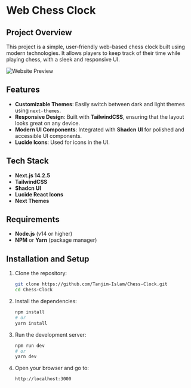 # Web Chess Clock

## Project Overview

This project is a simple, user-friendly web-based chess clock built using modern technologies. It allows players to keep track of their time while playing chess, with a sleek and responsive UI.

![Website Preview](Chess-Clock/Images/ss.png)

## Features

- **Customizable Themes**: Easily switch between dark and light themes using `next-themes`.
- **Responsive Design**: Built with **TailwindCSS**, ensuring that the layout looks great on any device.
- **Modern UI Components**: Integrated with **Shadcn UI** for polished and accessible UI components.
- **Lucide Icons**: Used for icons in the UI.

## Tech Stack

- **Next.js 14.2.5**
- **TailwindCSS**
- **Shadcn UI**
- **Lucide React Icons**
- **Next Themes**

## Requirements

- **Node.js** (v14 or higher)
- **NPM** or **Yarn** (package manager)

## Installation and Setup

1. Clone the repository:

    ```bash
    git clone https://github.com/Tanjim-Islam/Chess-Clock.git
    cd Chess-Clock
    ```

2. Install the dependencies:

    ```bash
    npm install
    # or
    yarn install
    ```

3. Run the development server:

    ```bash
    npm run dev
    # or
    yarn dev
    ```

4. Open your browser and go to:

    ```bash
    http://localhost:3000
    ```